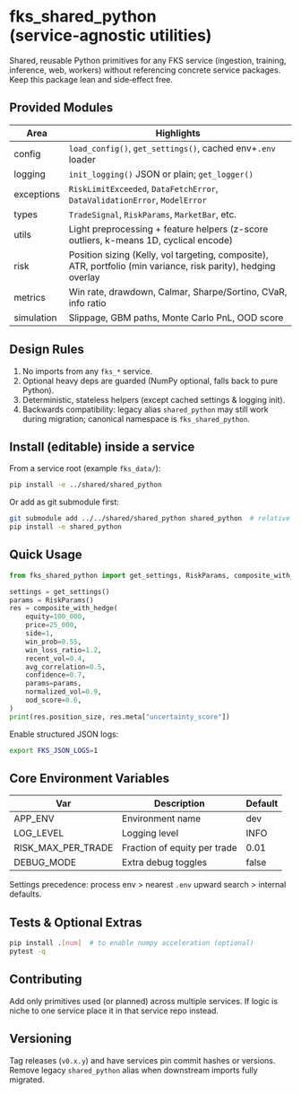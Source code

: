 # fks_shared_python (service‑agnostic utilities)

Shared, reusable Python primitives for any FKS service (ingestion, training, inference, web, workers) without referencing concrete service packages. Keep this package lean and side‑effect free.

## Provided Modules

| Area | Highlights |
|------|------------|
| config | `load_config()`, `get_settings()`, cached env+`.env` loader |
| logging | `init_logging()` JSON or plain; `get_logger()` |
| exceptions | `RiskLimitExceeded`, `DataFetchError`, `DataValidationError`, `ModelError` |
| types | `TradeSignal`, `RiskParams`, `MarketBar`, etc. |
| utils | Light preprocessing + feature helpers (z-score outliers, k-means 1D, cyclical encode) |
| risk | Position sizing (Kelly, vol targeting, composite), ATR, portfolio (min variance, risk parity), hedging overlay |
| metrics | Win rate, drawdown, Calmar, Sharpe/Sortino, CVaR, info ratio |
| simulation | Slippage, GBM paths, Monte Carlo PnL, OOD score |

## Design Rules

1. No imports from any `fks_*` service.
2. Optional heavy deps are guarded (NumPy optional, falls back to pure Python).
3. Deterministic, stateless helpers (except cached settings & logging init).
4. Backwards compatibility: legacy alias `shared_python` may still work during migration; canonical namespace is `fks_shared_python`.

## Install (editable) inside a service

From a service root (example `fks_data/`):

```bash
pip install -e ../shared/shared_python
```

Or add as git submodule first:

```bash
git submodule add ../../shared/shared_python shared_python  # relative example
pip install -e shared_python
```

## Quick Usage

```python
from fks_shared_python import get_settings, RiskParams, composite_with_hedge

settings = get_settings()
params = RiskParams()
res = composite_with_hedge(
	equity=100_000,
	price=25_000,
	side=1,
	win_prob=0.55,
	win_loss_ratio=1.2,
	recent_vol=0.4,
	avg_correlation=0.5,
	confidence=0.7,
	params=params,
	normalized_vol=0.9,
	ood_score=0.6,
)
print(res.position_size, res.meta["uncertainty_score"])
```

Enable structured JSON logs:

```bash
export FKS_JSON_LOGS=1
```

## Core Environment Variables

| Var | Description | Default |
|-----|-------------|---------|
| APP_ENV | Environment name | dev |
| LOG_LEVEL | Logging level | INFO |
| RISK_MAX_PER_TRADE | Fraction of equity per trade | 0.01 |
| DEBUG_MODE | Extra debug toggles | false |

Settings precedence: process env > nearest `.env` upward search > internal defaults.

## Tests & Optional Extras

```bash
pip install .[num]  # to enable numpy acceleration (optional)
pytest -q
```

## Contributing

Add only primitives used (or planned) across multiple services. If logic is niche to one service place it in that service repo instead.

## Versioning

Tag releases (`v0.x.y`) and have services pin commit hashes or versions. Remove legacy `shared_python` alias when downstream imports fully migrated.
